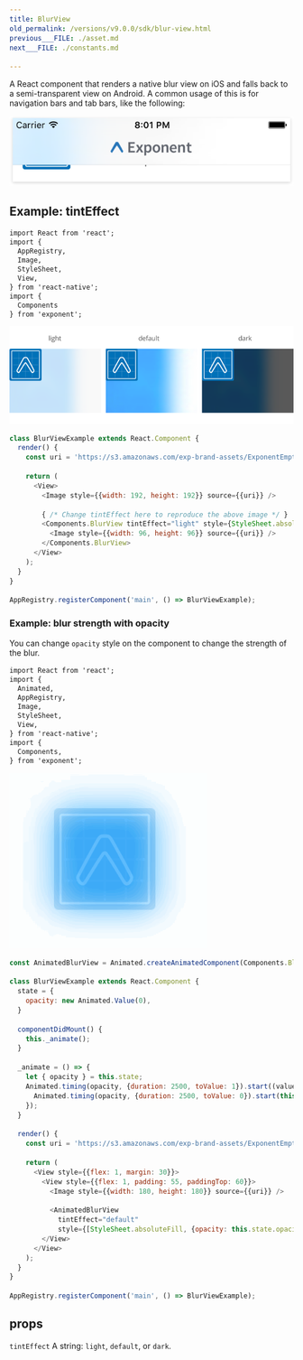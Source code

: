```yaml
---
title: BlurView
old_permalink: /versions/v9.0.0/sdk/blur-view.html
previous___FILE: ./asset.md
next___FILE: ./constants.md

---
```


A React component that renders a native blur view on iOS and falls back to a semi-transparent view on Android. A common usage of this is for navigation bars and tab bars, like the following:

![](./nav-bar-blur.png)

## Example: tintEffect


    import React from 'react';
    import {
      AppRegistry,
      Image,
      StyleSheet,
      View,
    } from 'react-native';
    import {
      Components
    } from 'exponent';

![](./tint-effect-example.png)

```javascript
class BlurViewExample extends React.Component {
  render() {
    const uri = 'https://s3.amazonaws.com/exp-brand-assets/ExponentEmptyManifest_192.png';

    return (
      <View>
        <Image style={{width: 192, height: 192}} source={{uri}} />

        { /* Change tintEffect here to reproduce the above image */ }
        <Components.BlurView tintEffect="light" style={StyleSheet.absoluteFill}>
          <Image style={{width: 96, height: 96}} source={{uri}} />
        </Components.BlurView>
      </View>
    );
  }
}

AppRegistry.registerComponent('main', () => BlurViewExample);
```

### Example: blur strength with opacity

You can change `opacity` style on the component to change the strength of the blur.


    import React from 'react';
    import {
      Animated,
      AppRegistry,
      Image,
      StyleSheet,
      View,
    } from 'react-native';
    import {
      Components,
    } from 'exponent';

![](./blur-opacity-example.gif)

```javascript
const AnimatedBlurView = Animated.createAnimatedComponent(Components.BlurView);

class BlurViewExample extends React.Component {
  state = {
    opacity: new Animated.Value(0),
  }

  componentDidMount() {
    this._animate();
  }

  _animate = () => {
    let { opacity } = this.state;
    Animated.timing(opacity, {duration: 2500, toValue: 1}).start((value) => {
      Animated.timing(opacity, {duration: 2500, toValue: 0}).start(this._animate);
    });
  }

  render() {
    const uri = 'https://s3.amazonaws.com/exp-brand-assets/ExponentEmptyManifest_192.png';

    return (
      <View style={{flex: 1, margin: 30}}>
        <View style={{flex: 1, padding: 55, paddingTop: 60}}>
          <Image style={{width: 180, height: 180}} source={{uri}} />

          <AnimatedBlurView
            tintEffect="default"
            style={[StyleSheet.absoluteFill, {opacity: this.state.opacity}]} />
        </View>
      </View>
    );
  }
}

AppRegistry.registerComponent('main', () => BlurViewExample);
```

## props

 `tintEffect`
A string: `light`, `default`, or `dark`.
